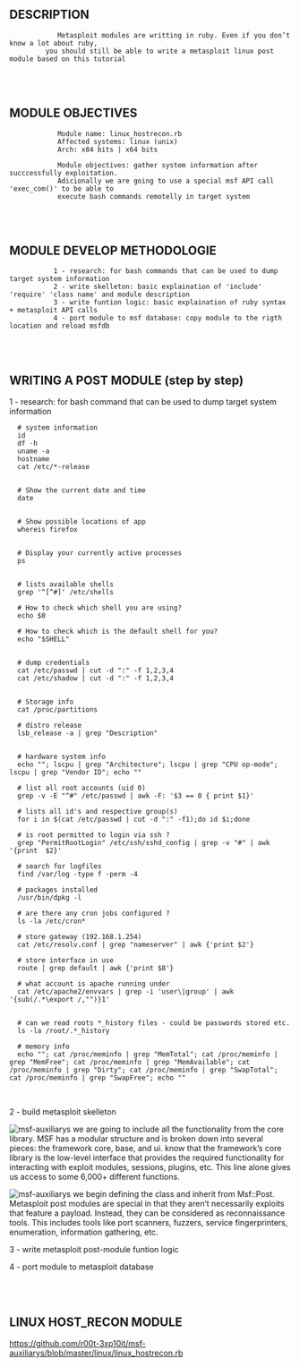



## DESCRIPTION

                Metasploit modules are writting in ruby. Even if you don’t know a lot about ruby,
             you should still be able to write a metasploit linux post module based on this tutorial


<br /><br />  

## MODULE OBJECTIVES
                Module name: linux_hostrecon.rb
                Affected systems: linux (unix)
                Arch: x84 bits | x64 bits

                Module objectives: gather system information after succcessfully exploitation.
                Adicionally we are going to use a special msf API call 'exec_com()' to be able to
                execute bash commands remotelly in target system


<br /><br />  

##    MODULE DEVELOP METHODOLOGIE

               1 - research: for bash commands that can be used to dump target system information
               2 - write skelleton: basic explaination of 'include' 'require' 'class name' and module description
               3 - write funtion logic: basic explaination of ruby syntax + metasploit API calls
               4 - port module to msf database: copy module to the rigth location and reload msfdb



<br /><br />

## WRITING A POST MODULE (step by step)


1 - research: for bash command that can be used to dump target system information

      # system information
      id
      df -h
      uname -a
      hostname
      cat /etc/*-release
 

      # Show the current date and time
      date

 
      # Show possible locations of app
      whereis firefox
 
 
      # Display your currently active processes
      ps
 
 
      # lists available shells
      grep '^[^#]' /etc/shells
 
      # How to check which shell you are using?
      echo $0
 
      # How to check which is the default shell for you?
      echo "$SHELL"
 
 
      # dump credentials
      cat /etc/passwd | cut -d ":" -f 1,2,3,4
      cat /etc/shadow | cut -d ":" -f 1,2,3,4
 
 
      # Storage info
      cat /proc/partitions
 
      # distro release
      lsb_release -a | grep "Description"


      # hardware system info
      echo ""; lscpu | grep "Architecture"; lscpu | grep "CPU op-mode"; lscpu | grep "Vendor ID"; echo ""
 
      # list all root accounts (uid 0)
      grep -v -E "^#" /etc/passwd | awk -F: '$3 == 0 { print $1}'

      # lists all id's and respective group(s)
      for i in $(cat /etc/passwd | cut -d ":" -f1);do id $i;done
 
      # is root permitted to login via ssh ?
      grep "PermitRootLogin" /etc/ssh/sshd_config | grep -v "#" | awk '{print  $2}'
 
      # search for logfiles
      find /var/log -type f -perm -4
 
      # packages installed
      /usr/bin/dpkg -l
 
      # are there any cron jobs configured ?
      ls -la /etc/cron*
 
      # store gateway (192.168.1.254)
      cat /etc/resolv.conf | grep "nameserver" | awk {'print $2'}
 
      # store interface in use
      route | grep default | awk {'print $8'}
 
      # what account is apache running under
      cat /etc/apache2/envvars | grep -i 'user\|group' | awk '{sub(/.*\export /,"")}1'
 
 
      # can we read roots *_history files - could be passwords stored etc.
      ls -la /root/.*_history
 
      # memory info
      echo ""; cat /proc/meminfo | grep "MemTotal"; cat /proc/meminfo | grep "MemFree"; cat /proc/meminfo | grep "MemAvailable"; cat /proc/meminfo | grep "Dirty"; cat /proc/meminfo | grep "SwapTotal"; cat /proc/meminfo | grep "SwapFree"; echo ""


<br />


2 - build metasploit skelleton

![msf-auxiliarys](http://i.cubeupload.com/qOUGPr.png)
we are going to include all the functionality from the core library. MSF has a modular structure and is broken down into several pieces: the framework core, base, and ui. know that the framework’s core library is the low-level interface that provides the required functionality for interacting with exploit modules, sessions, plugins, etc. This line alone gives us access to some 6,000+ different functions.

![msf-auxiliarys](http://i.cubeupload.com/ETlv6v.png)
we begin defining the class and inherit from Msf::Post. Metasploit post modules are special in that they aren’t necessarily exploits that feature a payload. Instead, they can be considered as reconnaissance tools. This includes tools like port scanners, fuzzers, service fingerprinters, enumeration, information gathering, etc.




3 - write metasploit post-module funtion logic



4 - port module to metasploit database




<br /><br />



## LINUX HOST_RECON MODULE
https://github.com/r00t-3xp10it/msf-auxiliarys/blob/master/linux/linux_hostrecon.rb
